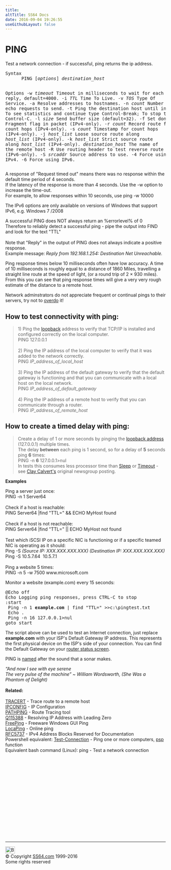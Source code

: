 ```yaml
---
title:
altTitle: SS64 Docs
date: 2016-09-04 19:26:55
useGithubLayout: false
---
```

<!-- #BeginLibraryItem "/Library/head_nt.lbi" --><!-- #EndLibraryItem --><h1>PING</h1> 
<p> Test a network connection - if successful, ping returns the ip 
address.</p>
<pre>Syntax
      PING [<i>options</i>] <i>destination_host</i>

Options
    -w <i>timeout</i>     Timeout in milliseconds to wait for each reply, default=4000.
    -i <i>TTL</i>         Time To Live.
    -v <i>TOS</i>         Type Of Service.
    -a             Resolve addresses to hostnames.
    -n <i>count</i>       Number of echo requests to send.
    -t             Ping the destination host until interrupted.
                   To see statistics and continue type Control-Break;
                   To stop type Control-C.
    -l <i>size</i>        Send buffer size (default=32).
    -f             Set don’t Fragment flag in packet (IPv4-only).
    -r <i>count</i>       Record route for count hops (IPv4-only).
    -s <i>count</i>       Timestamp for count hops (IPv4-only).
    -j <i>host_list</i>   Loose source route along <i>host_list</i> (IPv4-only).
    -k <i>host_list</i>   Strict source route along <i>host_list</i> (IPv4-only).
 <i>destination_host</i>  The name of the remote host
    -R             Use routing header to test reverse route also (IPv6-only).
    -S <i>srcaddr</i>     Source address to use.
    -4             Force using IPv4.
    -6             Force using IPv6.</pre>
<p> A response of "Request timed out" means there was no response within the default time period of 4 seconds. <br>
If the latency of the response is more than 4 seconds. Use the -w option to increase the time-out. <br>
For example, to allow responses within 10 seconds, use <span class="code">ping -w 10000</span></p>
<p>The IPv6 options are only available on versions of Windows that support IPv6, e.g. Windows 7 /2008</p>
<p>A successful PING does NOT always return an %errorlevel% of 0<b><br>
</b>Therefore to reliably detect a successful ping - pipe the output into FIND and look for the text <span class="code">"TTL"  </span><br>
<br>
Note that "Reply" in the output of PING does not always indicate a positive response. <br>
Example message: <i>Reply from 192.168.1.254: Destination Net Unreachable.</i></p>
<p>Ping response times below 10 milliseconds often have low accuracy. A time of 10 milliseconds is roughly equal to a distance of 1860 Miles, travelling a straight line route  at the speed of light, (or a round trip of 2 × 930 miles). From this you can see that ping response times  will give a very very rough estimate of the distance to a remote host.</p>
<p>Network adminstrators do not appreciate frequent or continual pings to their servers, try not to <a href="http://en.wikipedia.org/wiki/Denial-of-service_attack">overdo</a> it!</p>
<h2>How to test connectivity with ping:</h2>
<blockquote>
<p> 1) Ping the <a href="https://en.wikipedia.org/wiki/Localhost">loopback</a> address to verify that TCP/IP is installed and configured 
correctly on the local computer. <br>
<span class="code">PING 127.0.0.1 </span><br>
<br>
2) Ping the IP address of the local computer to verify that it was added to 
the network correctly. <br>
<span class="code">PING<i> IP_address_of_local_host </i></span><br>
<br>
3) Ping the IP address of the default gateway to verify that the default gateway 
is functioning and that you can communicate with a local host on the local network. 
<br>
<span class="code">PING <i>IP_address_of_default_gateway </i></span><i><br>
</i><br>
4) Ping the IP address of a remote host to verify that you can communicate through 
a router. <br>
<span class="code">PING <i>IP_address_of_remote_host</i></span></p>
</blockquote>
<h2>How to create a timed delay with ping:</h2>
<blockquote>
<p>Create a delay of 1 or more seconds by pinging the  <a href="https://en.wikipedia.org/wiki/Localhost">loopback address</a> (127.0.0.1) multiple times.<br>
The delay <b>between</b> each ping is 1 second, so for  a delay of <b>5</b> seconds ping <b>6</b> times:<br>
<span class="code">PING -n <b>6</b> 127.0.0.1&gt;nul<br>
</span>In tests this consumes less processor time than <a href="sleep.html">Sleep</a> or <a href="timeout.html">Timeout</a> - see <a href="https://groups.google.com/forum/#!msg/alt.msdos.batch.nt/nSRpfQE-lko/WEWG9aCfSoAJ">Clay Calvert's</a> original newsgroup posting.<br>
</p>
</blockquote>
<p><b>Examples</b></p>
<p>Ping a server just once:<br>
<span class="code">PING -n 1 Server64</span><br>
<br>
Check if a host is reachable:
<span class="code"><br>
PING Server64 |find "TTL=" &amp;&amp; ECHO MyHost found<br>
</span><br>
Check if a host is not reachable: <span class="code"><br>
PING Server64 |find "TTL=" || ECHO MyHost not found<br>
</span><br>
Test  which iSCSI IP on a specific NIC is functioning or if a specific teamed NIC is operating as it should:<br>
<span class="code">Ping -S <i>(Source IP: XXX.XXX.XXX.XXX) (Destination IP: XXX.XXX.XXX.XXX)</i><br>
Ping -S 10.5.7.64&nbsp;&nbsp;10.5.7.1</span><br>
<br>
Ping a website 5 times:<br>
<span class="code">PING -n 5 -w 7500 www.microsoft.com</span></p>
<p>Monitor a website (example.com) every 15 seconds:</p>
<pre>@Echo off
Echo Logging ping responses, press CTRL-C to stop
:start
 Ping -n 1 <b>example.com</b> | find "TTL=" &gt;&gt;c:\pingtest.txt
 Echo .
 Ping -n 16 127.0.0.1&gt;nul
goto start</pre>
<p> The script above can be used to test an Internet connection, just replace <b>example.com</b> with your ISP's Default Gateway IP address. This  represents the first physical device on the ISP's side of your connection. You can find the Default Gateway on your <a href="http://192.168.0.1/">router status screen</a>.<br>
</p>
<p>PING is <a href="http://ftp.arl.mil/~mike/ping.html">named</a> after the sound that a sonar makes.</p>
<p><i class="quote">“And now I see with eye serene<br>
The very pulse of the machine” ~ William Wordsworth, (She Was a Phantom of Delight)</i><br>
<br>
<b>Related:</b><br>
<br>
<a href="tracert.html">TRACERT</a> - Trace route to a remote host<br>
<a href="ipconfig.html">IPCONFIG</a> - IP Configuration<br>
<a href="pathping.html">PATHPING</a> - Route Tracing tool<br>
<a href="https://support.microsoft.com/kb/115388">Q115388</a> - Resolving IP Address with Leading Zero <br>
<a href="http://network-tools.com/">FreePing</a> - Freeware Windows GUI  Ping<br>
<a href="http://www.locaping.com/">LocaPing</a> - Online ping<br>
<a href="https://tools.ietf.org/html/rfc5737">RFC5737</a> - IPv4 Address Blocks Reserved for Documentation<br>
 Powershell equivalent: 
<a href="../ps/test-connection.html">Test-Connection</a> - Ping one or more computers, <a href="../ps/syntax-psping.html">psp</a> function<br>
Equivalent bash command (Linux):
ping - Test a network connection</p><!-- #BeginLibraryItem "/Library/foot_nt.lbi" --><p>
<!-- windows300 -->
<ins class="adsbygoogle" style="display:inline-block;width:300px;height:250px" data-ad-client="ca-pub-6140977852749469" data-ad-slot="7649547908"></ins>
<script>
(adsbygoogle = window.adsbygoogle || []).push({});
</script></p>
<hr>
<div id="bl" class="footer"><a href="ping.html#"><img src="../images/top.png" width="30" height="22" alt="Back to the Top"></a></div>
<div id="br" class="footer, tagline">© Copyright <a href="http://ss64.com/">SS64.com</a> 1999-2016<br>
Some rights reserved</div><!-- #EndLibraryItem -->

